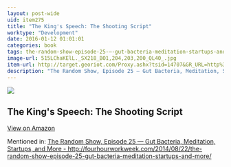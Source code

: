 ```yaml
---
layout: post-wide
uid: item275
title: "The King's Speech: The Shooting Script"
worktype: "Development"
date: 2016-01-12 01:01:01
categories: book
tags: the-random-show-episode-25-—-gut-bacteria-meditation-startups-and-more--http://fourhourworkweek.com/2014/08/22/the-random-show-episode-25-gut-bacteria-meditation-startups-and-more/
image-url: 515LChaKElL._SX218_BO1,204,203,200_QL40_.jpg
item-url: http://target.georiot.com/Proxy.ashx?tsid=14707&GR_URL=http%3A%2F%2Fwww.amazon.com%2FKings-Speech-Shooting-Script%2Fdp%2F1557049815
description: "The Random Show, Episode 25 — Gut Bacteria, Meditation, Startups, and More - http://fourhourworkweek.com/2014/08/22/the-random-show-episode-25-gut-bacteria-meditation-startups-and-more/"
---
```

<a href="http://target.georiot.com/Proxy.ashx?tsid=14707&GR_URL=http%3A%2F%2Fwww.amazon.com%2FKings-Speech-Shooting-Script%2Fdp%2F1557049815" target="blank"><img src="../../../../img/thumbs/515LChaKElL._SX218_BO1,204,203,200_QL40_.jpg" class="prod-img"></a>
<h2>The King's Speech: The Shooting Script</h2>
<p><a class="btn btn-primary" href="http://target.georiot.com/Proxy.ashx?tsid=14707&GR_URL=http%3A%2F%2Fwww.amazon.com%2FKings-Speech-Shooting-Script%2Fdp%2F1557049815" target="blank">View on Amazon</a><p>
<p>Mentioned in: <a href="http://fourhourworkweek.com/2014/08/22/the-random-show-episode-25-gut-bacteria-meditation-startups-and-more/" target="blank">The Random Show, Episode 25 — Gut Bacteria, Meditation, Startups, and More - http://fourhourworkweek.com/2014/08/22/the-random-show-episode-25-gut-bacteria-meditation-startups-and-more/</a></p>
